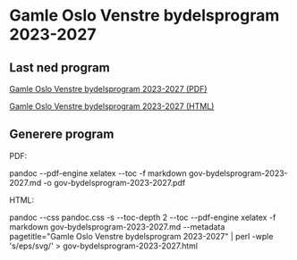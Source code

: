 # Gamle Oslo Venstre bydelsprogram 2023-2027

## Last ned program

  [Gamle Oslo Venstre bydelsprogram 2023-2027 (PDF)](https://gamle-oslo-venstre.github.io/program/gov-bydelsprogram-2019-2023.pdf)

  [Gamle Oslo Venstre bydelsprogram 2023-2027 (HTML)](https://gamle-oslo-venstre.github.io/program/gov-bydelsprogram-2019-2023.html)
## Generere program

  PDF: 

  pandoc --pdf-engine xelatex --toc -f markdown gov-bydelsprogram-2023-2027.md -o gov-bydelsprogram-2023-2027.pdf
  
  HTML:
  
  pandoc --css pandoc.css -s --toc-depth 2 --toc --pdf-engine xelatex -f markdown gov-bydelsprogram-2023-2027.md --metadata pagetitle="Gamle Oslo Venstre bydelsprogram 2023-2027" | perl -wple 's/eps/svg/' > gov-bydelsprogram-2023-2027.html
    
